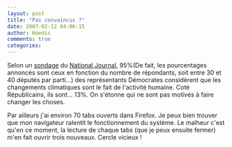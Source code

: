 ```yaml
---
layout: post
title: "Pas convaincus ?"
date: 2007-02-12 04:06:15
author: Hoedic
comments: true
categories: 
---
```



Selon un [sondage](http://lawprofessors.typepad.com/environmental_law/files/congress_and_global_warming.pdf) du [National Journal](http://nationaljournal.com/), 95%(De fait, les pourcentages annoncés sont ceux en fonction du nombre de répondants, soit entre 30 et 40 députés par parti...) des représentants Démocrates considèrent que les changements climatiques sont le fait de l'activité humaine. Coté Républicains, ils sont... 13%. On s'étonne qui ne sont pas motivés à faire changer les choses.

Par ailleurs j'ai environ 70 tabs ouverts dans Firefox. Je peux bien trouver que mon navigateur ralentit le fonctionnement du système. Le malheur c'est qu'en ce moment, la lecture de chaque tabs (que je peux ensuite fermer) m'en fait ouvrir trois nouveaux. Cercle vicieux !
